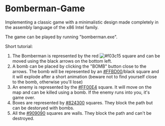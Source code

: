# Bomberman-Game
Implementing a classic game with a minimalistic design made completely in the assembly language of the x86 Intel family.

The game can be played by running "bomberman.exe".

Short tutorial:

1. The Bomberman is represented by the red ![#f03c15](https://via.placeholder.com/15/f03c15/000000?text=+) square and can be moved using the black arrows on the bottom left.
2. A bomb can be placed by clicking the "BOMB" button close to the arrows. The bomb will be represented by an [#FFBD00](orange)/black square
and it will explode after a short animation (beware not to find yourself close to the bomb, otherwise you'll lose)
3. An enemy is represented by the [#FF00E4](pink) square. It will move on the map and can be killed using a bomb.
If the enemy runs into you, it's game over.
4. Boxes are represented by [#824300](brown) squares. They block the path but can be destoryed with bombs.
5. All the [#909090](grey) squares are walls. They block the path and can't be destroyed.

